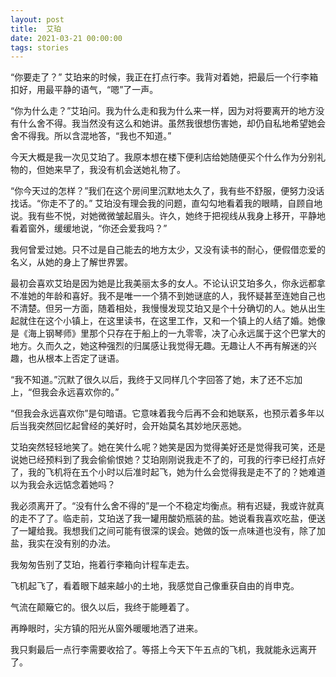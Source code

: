 ```yaml
---
layout: post
title:  艾珀
date: 2021-03-21 00:00:00
tags: stories
---
```


“你要走了？” 艾珀来的时候，我正在打点行李。我背对着她，把最后一个行李箱扣好，用最平静的语气，“嗯”了一声。

“你为什么走？”艾珀问。我为什么走和我为什么来一样，因为对将要离开的地方没有什么舍不得。我当然没有这么和她讲。虽然我很想伤害她，却仍自私地希望她会舍不得我。所以含混地答，“我也不知道。”

今天大概是我一次见艾珀了。我原本想在楼下便利店给她随便买个什么作为分别礼物的，但她来早了，我没有机会送她礼物了。

“你今天过的怎样？”我们在这个房间里沉默地太久了，我有些不舒服，便努力没话找话。“你走不了的。” 艾珀没有理会我的问题，直勾勾地看着我的眼睛，自顾自地说。我有些不悦，对她微微皱起眉头。许久，她终于把视线从我身上移开，平静地看着窗外，缓缓地说，“你还会爱我吗？”

我何曾爱过她。只不过是自己能去的地方太少，又没有读书的耐心，便假借恋爱的名义，从她的身上了解世界罢。

最初会喜欢艾珀是因为她是比我美丽太多的女人。不论认识艾珀多久，你永远都拿不准她的年龄和喜好。我不是唯一一个猜不到她谜底的人，我怀疑甚至连她自己也不清楚。但另一方面，随着相处，我慢慢发现艾珀又是个十分确切的人。她从出生起就住在这个小镇上，在这里读书，在这里工作，又和一个镇上的人结了婚。她像是《海上钢琴师》里那个只存在于船上的一九零零，决了心永远属于这个巴掌大的地方。久而久之，她这种强烈的归属感让我觉得无趣。无趣让人不再有解迷的兴趣，也从根本上否定了谜语。

“我不知道。”沉默了很久以后，我终于又同样几个字回答了她，末了还不忘加上，“但我会永远喜欢你的。”

“但我会永远喜欢你”是句暗语。它意味着我今后再不会和她联系，也预示着多年以后当我突然回忆起曾经的美好时，会开始莫名其妙地厌恶她。

艾珀突然轻轻地笑了。她在笑什么呢？她笑是因为觉得美好还是觉得我可笑，还是说她已经预料到了我会偷偷恨她？艾珀刚刚说我走不了的，可我的行李已经打点好了，我的飞机将在五个小时以后准时起飞，她为什么会觉得我是走不了的？她难道以为我会永远惦念着她吗？

我必须离开了。“没有什么舍不得的”是一个不稳定均衡点。稍有迟疑，我或许就真的走不了了。临走前，艾珀送了我一罐用酸奶瓶装的盐。她说看我喜欢吃盐，便送了一罐给我。我想我们之间可能有很深的误会。她做的饭一点味道也没有，除了加盐，我实在没有别的办法。

我匆匆告别了艾珀，拖着行李箱向计程车走去。

飞机起飞了，看着眼下越来越小的土地，我感觉自己像重获自由的肖申克。

气流在颠簸它的。很久以后，我终于能睡着了。

再睁眼时，尖方镇的阳光从窗外暖暖地洒了进来。

我只剩最后一点行李需要收拾了。等搭上今天下午五点的飞机，我就能永远离开了。

